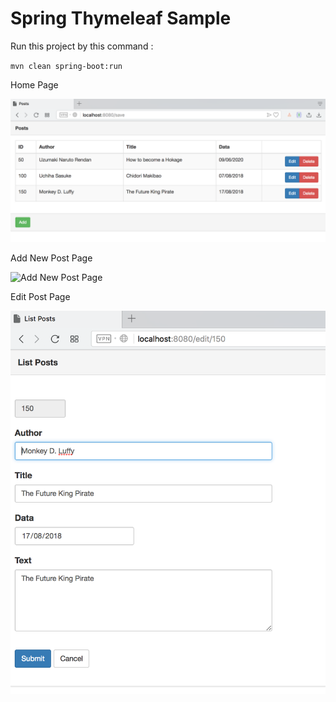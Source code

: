 # Spring Thymeleaf Sample

Run this project by this command :

`mvn clean spring-boot:run`

Home Page

![List Page](img/list.png "List Page")

Add New Post Page

![Add New Post Page](img/add "Add New Post Page")

Edit Post Page

![Edit Post Page](img/edit.png "Edit Post Page")